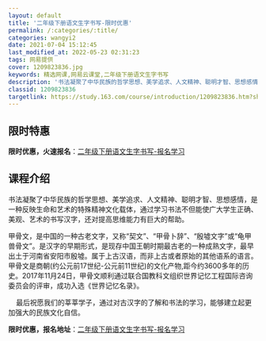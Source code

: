 ```yaml
---
layout: default
title: '二年级下册语文生字书写-限时优惠'
permalink: /:categories/:title/
categories: wangyi2
date: 2021-07-04 15:12:45
last_modified_at: 2022-05-23 02:31:23
tags: 网易提供
cover: 1209823836.jpg
keywords: 精选网课,网易云课堂,二年级下册语文生字书写
description: '书法凝聚了中华民族的哲学思想、美学追求、人文精神、聪明才智、思想感情，是一种反映生命和艺术的特殊精神文化载体，通过学习书'
classid: 1209823836
targetlink: https://study.163.com/course/introduction/1209823836.htm?share=1&shareId=1025206652&utm_campaign=share&utm_medium=iphoneShare&utm_source=&utm_u=1025206652
---
```


## 限时特惠

**限时优惠，火速报名**：[二年级下册语文生字书写-报名学习](https://study.163.com/course/introduction/1209823836.htm?share=1&shareId=1025206652&utm_campaign=share&utm_medium=iphoneShare&utm_source=&utm_u=1025206652)

## 课程介绍

书法凝聚了中华民族的哲学思想、美学追求、人文精神、聪明才智、思想感情，是一种反映生命和艺术的特殊精神文化载体，通过学习书法不但能使广大学生正确、美观、艺术的书写汉字，还对提高思维能力有巨大的帮助。

  甲骨文，是中国的一种古老文字，又称“契文”、“甲骨卜辞”、“殷墟文字”或“龟甲兽骨文”。是汉字的早期形式，是现存中国王朝时期最古老的一种成熟文字，最早出土于河南省安阳市殷墟。属于上古汉语，而非上古或者原始的其他语系的语言。甲骨文是商朝(约公元前17世纪-公元前11世纪)的文化产物,距今约3600多年的历史。2017年11月24日，甲骨文顺利通过联合国教科文组织世界记忆工程国际咨询委员会的评审，成功入选《世界记忆名录》。

       最后祝愿我们的莘莘学子，通过对古汉字的了解和书法的学习，能够建立起更加强大的民族文化自信。

**限时优惠，报名地址**：[二年级下册语文生字书写-报名学习](https://study.163.com/course/introduction/1209823836.htm?share=1&shareId=1025206652&utm_campaign=share&utm_medium=iphoneShare&utm_source=&utm_u=1025206652)

